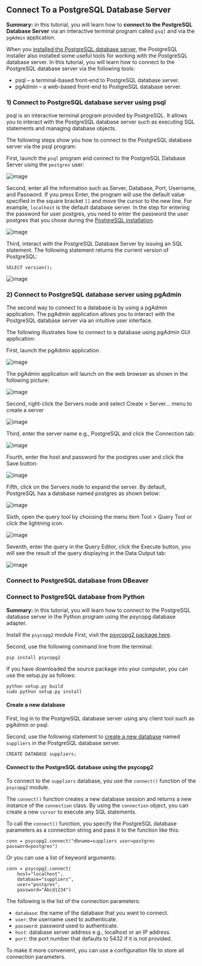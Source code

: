 ## Connect To a PostgreSQL Database Server

__Summary:__ in this tutorial, you will learn how to __connect to the PostgreSQL Database Server__ via an interactive terminal program called ```psql``` and via the ```pgAdmin``` application.

When you [installed the PostgreSQL database server](https://github.com/Quananhle/Full-Stack-in-Django/tree/main/Database/Guide/Install-PostgreSQL-on-Windows), the PostgreSQL installer also installed some useful tools for working with the PostgreSQL database server. In this tutorial, you will learn how to connect to the PostgreSQL database server via the following tools:

- psql – a terminal-based front-end to PostgreSQL database server.
- pgAdmin – a web-based front-end to PostgreSQL database server.

### 1) Connect to PostgreSQL database server using psql

psql is an interactive terminal program provided by PostgreSQL. It allows you to interact with the PostgreSQL database server such as executing SQL statements and managing database objects.

The following steps show you how to connect to the PostgreSQL database server via the psql program:

First, launch the ```psql``` program and connect to the PostgreSQL Database Server using the ```postgres``` user:

![image](https://www.postgresqltutorial.com/wp-content/uploads/2020/07/Install-PostgreSQL-psql.png)

Second, enter all the information such as Server, Database, Port, Username, and Password. If you press Enter, the program will use the default value specified in the square bracket ```[]``` and move the cursor to the new line. For example, ```localhost``` is the default database server. In the step for entering the password for user postgres, you need to enter the password the user postgres that you chose during the [PostgreSQL installation](https://github.com/Quananhle/Full-Stack-in-Django/tree/main/Database/Guide/Install-PostgreSQL-on-Windows).

![image](https://www.postgresqltutorial.com/wp-content/uploads/2020/07/Connect-to-PostgreSQL-via-psql.png)

Third, interact with the PostgreSQL Database Server by issuing an SQL statement. The following statement returns the current version of PostgreSQL:

```{SQL}
SELECT version();
```

![image](https://www.postgresqltutorial.com/wp-content/uploads/2020/07/Install-PostgreSQL-psql-verification.png)

### 2) Connect to PostgreSQL database server using pgAdmin

The second way to connect to a database is by using a pgAdmin application. The pgAdmin application allows you to interact with the PostgreSQL database server via an intuitive user interface.

The following illustrates how to connect to a database using pgAdmin GUI application:

First, launch the pgAdmin application.

![image](https://www.postgresqltutorial.com/wp-content/uploads/2020/07/Connect-to-PostgreSQL-via-pgAdmin.png)

The pgAdmin application will launch on the web browser as shown in the following picture:

![image](https://www.postgresqltutorial.com/wp-content/uploads/2019/05/pgAdmin-4.png)

Second, right-click the Servers node and select Create > Server… menu to create a server

![image](https://www.postgresqltutorial.com/wp-content/uploads/2019/05/pgAdmin-create-a-server.png)

Third, enter the server name e.g., PostgreSQL and click the Connection tab:

![image](https://www.postgresqltutorial.com/wp-content/uploads/2019/05/pgAdmin-enter-the-server-name.png)

Fourth, enter the host and password for the postgres user and click the Save button:

![image](https://www.postgresqltutorial.com/wp-content/uploads/2019/05/pgAdmin-enter-host-and-user-info.png)

Fifth, click on the Servers node to expand the server. By default, PostgreSQL has a database named postgres as shown below:

![image](https://www.postgresqltutorial.com/wp-content/uploads/2019/05/pgAdmin-connected-to-PostgreSQL-Database-Server.png)

Sixth, open the query tool by choosing the menu item Tool > Query Tool or click the lightning icon.

![image](https://www.postgresqltutorial.com/wp-content/uploads/2019/05/pgAdmin-query-tool.png)

Seventh, enter the query in the Query Editor, click the Execute button, you will see the result of the query displaying in the Data Output tab:

![image](https://www.postgresqltutorial.com/wp-content/uploads/2020/07/Connect-to-PostgreSQL-via-pgAdmin-Execute-a-query-1.png)

### Connect to PostgreSQL database from DBeaver
### Connect to PostgreSQL database from Python

__Summary:__ in this tutorial, you will learn how to connect to the PostgreSQL database server in the Python program using the psycopg database adapter.

Install the ```psycopg2``` module
First, visit the [psycopg2 package here](https://pypi.org/project/psycopg2/).

Second, use the following command line from the terminal:

```{Shell}
pip install psycopg2
```

If you have downloaded the source package into your computer, you can use the setup.py as follows:

```{Shell}
python setup.py build
sudo python setup.py install
```

#### Create a new database

First, log in to the PostgreSQL database server using any client tool such as pgAdmin or psql.

Second, use the following statement to [create a new database](https://github.com/Quananhle/Full-Stack-in-Django/tree/main/Database/Guide/Create-New-Database) named ```suppliers``` in the PostgreSQL database server.

```{SQL}
CREATE DATABASE suppliers;
```

#### Connect to the PostgreSQL database using the psycopg2

To connect to the ```suppliers``` database, you use the ```connect()``` function of the ```psycopg2``` module.

The ```connect()``` function creates a new database session and returns a new instance of the ```connection``` class. By using the ```connection``` object, you can create a new ```cursor``` to execute any SQL statements.

To call the ```connect()``` function, you specify the PostgreSQL database parameters as a connection string and pass it to the function like this:

```{Shell}
conn = psycopg2.connect("dbname=suppliers user=postgres password=postgres")
```

Or you can use a list of keyword arguments:

```{Python}
conn = psycopg2.connect(
    host="localhost",
    database="suppliers",
    user="postgres",
    password="Abcd1234")
```

The following is the list of the connection parameters:

- ```database```: the name of the database that you want to connect.
- ```user```: the username used to authenticate.
- ```password```: password used to authenticate.
- ```host```: database server address e.g., localhost or an IP address.
- ```port```: the port number that defaults to 5432 if it is not provided.

To make it more convenient, you can use a configuration file to store all connection parameters.
